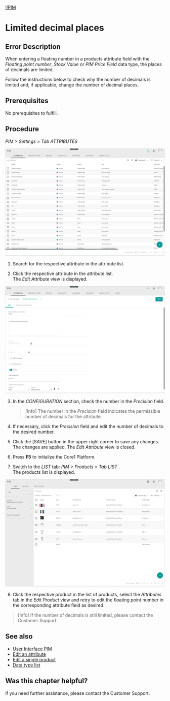 [!!PIM](Actindo/PIM)

# Limited decimal places

## Error Description
When entering a floating number in a products attribute field with the *Floating point number*, *Stock Value* or *PIM Price Field* data type, the places of decimals are limited.

Follow the instructions below to check why the number of decimals is limited and, if applicable, change the number of decimal places.

[comment]: <> (Not yet working this way -> entering of more decimal places still possible, but the number is rounded to the indicated precision after saving)

## Prerequisites

No prerequisites to fulfill.

## Procedure

*PIM > Settings > Tab ATTRIBUTES*

![Attributes](/Assets/Screenshots/PIM/Settings/Attributes/Attributes.png "[Attributes]")

1. Search for the respective attribute in the attribute list.

2. Click the respective attribute in the attribute list.   
  The *Edit Attribute* view is displayed.

  ![Edit attribute](/Assets/Screenshots/PIM/Settings/Attributes/EditAttribute_Precision.png "[Edit attribute]")

3. In the *CONFIGURATION* section, check the number in the *Precision* field.

    > [Info] The number in the *Precision* field indicates the permissible number of decimals for the attribute.

4. If necessary, click the *Precision* field and edit the number of decimals to the desired number.

5. Click the [SAVE] button in the upper right corner to save any changes.   
  The changes are applied. The *Edit Attribute* view is closed.

6. Press **F5** to initialize the Core1 Platform.

7. Switch to the *LIST* tab: *PIM > Products > Tab LIST* .   
  The products list is displayed.

  ![Products](/Assets/Screenshots/PIM/Products/List/Products.png "[Products]")

8. Click the respective product in the list of products, select the *Attributes* tab in the *Edit Product* view and retry to edit the floating point number in the corresponding attribute field as desired.

  > [Info] If the number of decimals is still limited, please contact the Customer Support.    


## See also

- [User Interface PIM](/PIM/UserInterface/00_UserInterface.md)
- [Edit an attribute](/PIM/Integration/01_ManageAttributes.md#edit-an-attribute)
- [Edit a single product](/PIM/Operation/01_ManageProducts.md#edit-a-single-product)
- [Data type list](/PIM/UserInterface/04_DataTypeList.md)


## Was this chapter helpful?

If you need further assistance, please contact the Customer Support.
